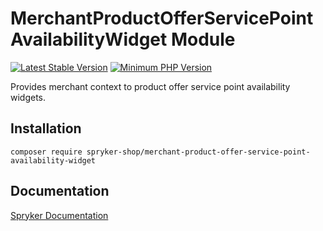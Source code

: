 # MerchantProductOfferServicePointAvailabilityWidget Module
[![Latest Stable Version](https://poser.pugx.org/spryker-shop/merchant-product-offer-service-point-availability-widget/v/stable.svg)](https://packagist.org/packages/spryker-shop/merchant-product-offer-service-point-availability-widget)
[![Minimum PHP Version](https://img.shields.io/badge/php-%3E%3D%208.1-8892BF.svg)](https://php.net/)

Provides merchant context to product offer service point availability widgets.

## Installation

```
composer require spryker-shop/merchant-product-offer-service-point-availability-widget
```

## Documentation

[Spryker Documentation](https://docs.spryker.com)

